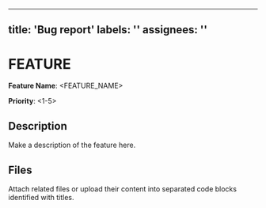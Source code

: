 
---
title: 'Bug report'
labels: ''
assignees: ''
---

# FEATURE

**Feature Name**: <FEATURE_NAME>

**Priority**: <1-5>

## Description

Make a description of the feature here.

## Files

Attach related files or upload their content into separated code blocks identified with titles.
